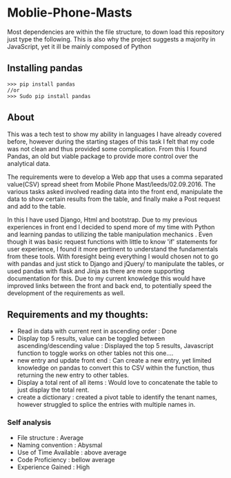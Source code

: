 # Moblie-Phone-Masts


Most dependencies are within the file structure, to down load this repository just type the following. This is also why the project suggests a majority in JavaScript, yet it ill be mainly composed of Python

## Installing pandas
```
>>> pip install pandas
//or
>>> Sudo pip install pandas

```

## About
This was a tech test to show my ability in languages I have already covered before, however during the starting stages of this task I felt that my code was not clean and thus provided some complication. From this I found Pandas, an old but viable package to provide more control over the analytical data.

The requirements were to develop a Web app that uses a comma separated value(CSV) spread sheet from Mobile Phone Mast/leeds/02.09.2016. The various tasks asked involved reading data into the front end, manipulate the data to show certain results from the table, and finally make a Post request and add to the table.

In this I have used Django, Html and bootstrap. Due to my previous experiences in front end I decided to spend more of my time with Python and learning pandas to utilizing the table manipulation mechanics . Even though it was basic request functions with little to know 'if' statements for user experience, I found it more pertinent to understand the fundamentals from these tools. With foresight being everything I would chosen not to go with pandas and just stick to Django and jQuery/ to manipulate the tables, or used pandas with flask and Jinja as there are more supporting documentation for this. Due to my current knowledge this would have improved links between the front and back end, to potentially speed the development of the requirements as well.

## Requirements and my thoughts:
* Read in data with current rent in ascending order : Done
* Display top 5 results, value can be toggled between ascending/descending value :
  Displayed the top 5 results, Javascript function to toggle works on other tables not this one....
* new entry and update front end :
  Can create a new entry, yet limited knowledge on pandas to convert this to CSV within the function, thus returning the new entry to other tables.
* Display a total rent of all items :
  Would love to concatenate the table to just display the total rent.
* create a dictionary :
  created a pivot table to identify the tenant names, however struggled to splice the entries with multiple names in.

### Self analysis

* File structure : Average
* Naming convention : Abysmal
* Use of Time Available : above average
* Code Proficiency : bellow average
* Experience Gained : High
